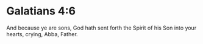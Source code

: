 # Galatians 4:6

And because ye are sons, God hath sent forth the Spirit of his Son into your hearts, crying, Abba, Father.